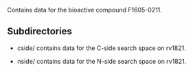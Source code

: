 Contains data for the bioactive compound F1605-0211.

## Subdirectories

- cside/ contains data for the C-side search space on rv1821.

- nside/ contains data for the N-side search space on rv1821.

